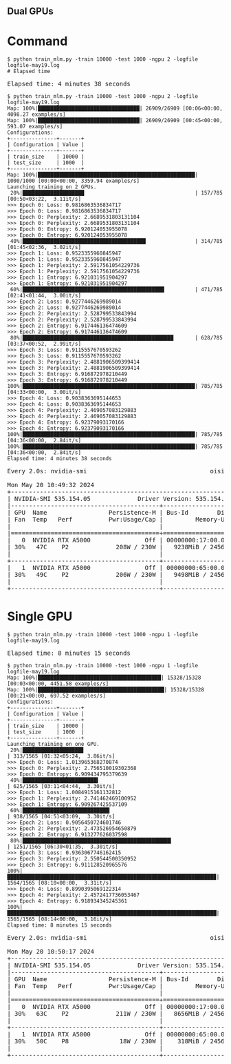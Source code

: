 ## Dual GPUs
# Command
```
$ python train_mlm.py -train 10000 -test 1000 -ngpu 2 -logfile logfile-may19.log
# Elapsed time
```
<pre>
Elapsed time: 4 minutes 38 seconds
</pre>
```
$ python train_mlm.py -train 10000 -test 1000 -ngpu 2 -logfile logfile-may19.log
Map: 100%|█████████████████████████████████| 26909/26909 [00:06<00:00, 4098.27 examples/s]
Map: 100%|█████████████████████████████████| 26909/26909 [00:45<00:00, 593.07 examples/s]
Configurations:
+---------------+-------+
| Configuration | Value |
+---------------+-------+
| train_size    | 10000 |
| test_size     | 1000  |
+---------------+-------+
Map: 100%|███████████████████████████████████████████████████| 1000/1000 [00:00<00:00, 3359.94 examples/s]
Launching training on 2 GPUs.
 20%|████████████████████                                    | 157/785 [00:50<03:22,  3.11it/s]
>>> Epoch 0: Loss: 0.9816863536834717
>>> Epoch 0: Loss: 0.9816863536834717
>>> Epoch 0: Perplexity: 2.6689531803131104
>>> Epoch 0: Perplexity: 2.6689531803131104
>>> Epoch 0: Entropy: 6.920124053955078
>>> Epoch 0: Entropy: 6.920124053955078
 40%|████████████████████████████████████████                | 314/785 [01:45<02:36,  3.02it/s]
>>> Epoch 1: Loss: 0.9523355960845947
>>> Epoch 1: Loss: 0.9523355960845947
>>> Epoch 1: Perplexity: 2.5917561054229736
>>> Epoch 1: Perplexity: 2.5917561054229736
>>> Epoch 1: Entropy: 6.921031951904297
>>> Epoch 1: Entropy: 6.921031951904297
 60%|██████████████████████████████████████████████          | 471/785 [02:41<01:44,  3.00it/s]
>>> Epoch 2: Loss: 0.9277446269989014
>>> Epoch 2: Loss: 0.9277446269989014
>>> Epoch 2: Perplexity: 2.528799533843994
>>> Epoch 2: Perplexity: 2.528799533843994
>>> Epoch 2: Entropy: 6.917446136474609
>>> Epoch 2: Entropy: 6.917446136474609
 80%|█████████████████████████████████████████████████       | 628/785 [03:37<00:52,  2.99it/s]
>>> Epoch 3: Loss: 0.9115557670593262
>>> Epoch 3: Loss: 0.9115557670593262
>>> Epoch 3: Perplexity: 2.4881906509399414
>>> Epoch 3: Perplexity: 2.4881906509399414
>>> Epoch 3: Entropy: 6.916872978210449
>>> Epoch 3: Entropy: 6.916872978210449
100%|████████████████████████████████████████████████████████| 785/785 [04:33<00:00,  3.00it/s]
>>> Epoch 4: Loss: 0.9038363695144653
>>> Epoch 4: Loss: 0.9038363695144653
>>> Epoch 4: Perplexity: 2.469057083129883
>>> Epoch 4: Perplexity: 2.469057083129883
>>> Epoch 4: Entropy: 6.92379093170166
>>> Epoch 4: Entropy: 6.92379093170166
100%|████████████████████████████████████████████████████████| 785/785 [04:36<00:00,  2.84it/s]
100%|████████████████████████████████████████████████████████| 785/785 [04:36<00:00,  2.84it/s]
Elapsed time: 4 minutes 38 seconds
```
<pre>
Every 2.0s: nvidia-smi                                  oisit-selab3: Mon May 20 10:49:32 2024

Mon May 20 10:49:32 2024
+---------------------------------------------------------------------------------------+
| NVIDIA-SMI 535.154.05             Driver Version: 535.154.05   CUDA Version: 12.2     |
|-----------------------------------------+----------------------+----------------------+
| GPU  Name                 Persistence-M | Bus-Id        Disp.A | Volatile Uncorr. ECC |
| Fan  Temp   Perf          Pwr:Usage/Cap |         Memory-Usage | GPU-Util  Compute M. |
|                                         |                      |               MIG M. |
|=========================================+======================+======================|
|   0  NVIDIA RTX A5000               Off | 00000000:17:00.0 Off |                  Off |
| 30%   47C    P2             208W / 230W |   9238MiB / 24564MiB |     90%      Default |
|                                         |                      |                  N/A |
+-----------------------------------------+----------------------+----------------------+
|   1  NVIDIA RTX A5000               Off | 00000000:65:00.0 Off |                  Off |
| 30%   49C    P2             206W / 230W |   9498MiB / 24564MiB |    100%      Default |
|                                         |                      |                  N/A |
+-----------------------------------------+----------------------+----------------------+
</pre>


# Single GPU
```
$ python train_mlm.py -train 10000 -test 1000 -ngpu 1 -logfile logfile-may19.log
```
<pre>
Elapsed time: 8 minutes 15 seconds
</pre>
```
$ python train_mlm.py -train 10000 -test 1000 -ngpu 1 -logfile logfile-may19.log
Map: 100%|████████████████████████████████████████| 15328/15328 [00:03<00:00, 4451.58 examples/s]
Map: 100%|█████████████████████████████████████████| 15328/15328 [00:21<00:00, 697.52 examples/s]
Configurations:
+---------------+-------+
| Configuration | Value |
+---------------+-------+
| train_size    | 10000 |
| test_size     | 1000  |
+---------------+-------+
Launching training on one GPU.
 20%|███████████████████▊                                                | 313/1565 [01:32<05:24,  3.86it/s]
>>> Epoch 0: Loss: 1.013965368270874
>>> Epoch 0: Perplexity: 2.756510019302368
>>> Epoch 0: Entropy: 6.909434795379639
 40%|████████████████████████▌                                           | 625/1565 [03:11<04:44,  3.30it/s]
>>> Epoch 1: Loss: 1.0084915161132812
>>> Epoch 1: Perplexity: 2.741462469100952
>>> Epoch 1: Entropy: 6.909267425537109
 60%|████████████████████████████▎                                       | 938/1565 [04:51<03:09,  3.30it/s]
>>> Epoch 2: Loss: 0.9056450724601746
>>> Epoch 2: Perplexity: 2.473526954650879
>>> Epoch 2: Entropy: 6.913277626037598
 80%|████████████████████████████████████████████████▎                   | 1251/1565 [06:30<01:35,  3.30it/s]
>>> Epoch 3: Loss: 0.9363067746162415
>>> Epoch 3: Perplexity: 2.550544500350952
>>> Epoch 3: Entropy: 6.911128520965576
100%|███████████████████████████████████████████████████████████████████▉| 1564/1565 [08:10<00:00,  3.31it/s]
>>> Epoch 4: Loss: 0.8990395069122314
>>> Epoch 4: Perplexity: 2.4572417736053467
>>> Epoch 4: Entropy: 6.918934345245361
100%|████████████████████████████████████████████████████████████████████| 1565/1565 [08:14<00:00,  3.16it/s]
Elapsed time: 8 minutes 15 seconds
```
<pre>
Every 2.0s: nvidia-smi                                  oisit-selab3: Mon May 20 10:50:16 2024

Mon May 20 10:50:17 2024
+---------------------------------------------------------------------------------------+
| NVIDIA-SMI 535.154.05             Driver Version: 535.154.05   CUDA Version: 12.2     |
|-----------------------------------------+----------------------+----------------------+
| GPU  Name                 Persistence-M | Bus-Id        Disp.A | Volatile Uncorr. ECC |
| Fan  Temp   Perf          Pwr:Usage/Cap |         Memory-Usage | GPU-Util  Compute M. |
|                                         |                      |               MIG M. |
|=========================================+======================+======================|
|   0  NVIDIA RTX A5000               Off | 00000000:17:00.0 Off |                  Off |
| 30%   63C    P2             211W / 230W |   8656MiB / 24564MiB |     87%      Default |
|                                         |                      |                  N/A |
+-----------------------------------------+----------------------+----------------------+
|   1  NVIDIA RTX A5000               Off | 00000000:65:00.0 Off |                  Off |
| 30%   50C    P8              18W / 230W |    318MiB / 24564MiB |      0%      Default |
|                                         |                      |                  N/A |
+-----------------------------------------+----------------------+----------------------+
</pre>
